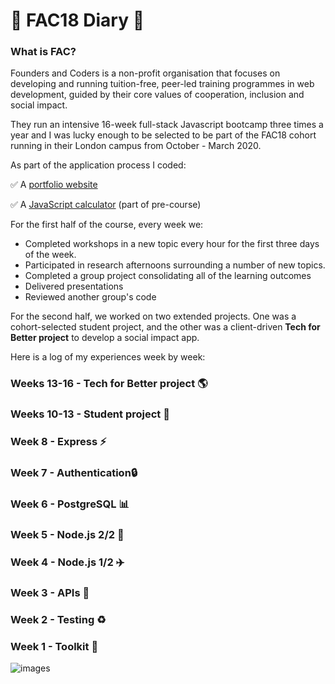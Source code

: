 # 📖 FAC18 Diary 📖

### What is FAC?
Founders and Coders is a non-profit organisation that focuses on developing and running tuition-free, peer-led training programmes in web development, guided by their core values of cooperation, inclusion and social impact.

They run an intensive 16-week full-stack Javascript bootcamp three times a year and I was lucky enough to be selected to be part of the FAC18 cohort running in their London campus from October - March 2020.

As part of the application process I coded:

✅  A [portfolio website](https://renatadev.github.io/FAC/)

✅  A [JavaScript calculator](https://renatadev.github.io/JS-Calculator/) (part of pre-course)

For the first half of the course, every week we:

* Completed workshops in a new topic every hour for the first three days of the week.
* Participated in research afternoons surrounding a number of new topics.
* Completed a group project consolidating all of the learning outcomes
* Delivered presentations
* Reviewed another group's code

For the second half, we worked on two extended projects. One was a cohort-selected student project, and the other was a client-driven **Tech for Better project** to develop a social impact app.

Here is a log of my experiences week by week: 

### Weeks 13-16 - Tech for Better project 🌎

### Weeks 10-13 - Student project 👭

### Week 8 - Express ⚡️

### Week 7 - Authentication🔒 

### Week 6 - PostgreSQL 📊

### Week 5 - Node.js 2/2 🚀

### Week 4 - Node.js 1/2 ✈️

### Week 3 - APIs 🔀

### Week 2 - Testing ♻️

### Week 1 - Toolkit 🔧
![images](https://github.com/fac18/week-1-khol/blob/master/images/accessibility.png?raw=true)
